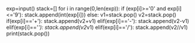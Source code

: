 exp=input()
stack=[]
for i in range(0,len(exp)):
    if (exp[i]>='0' and exp[i]<='9'):
        stack.append(int(exp[i]))
    else:
        v1=stack.pop()
        v2=stack.pop()
        if(exp[i]=='+'):
            stack.append(v2+v1)
        elif(exp[i]=='-'):
            stack.append(v2-v1)
        elif(exp[i]=='*'):
            stack.append(v2*v1)
        elif(exp[i]=='/'):
            stack.append(v2//v1)
print(stack.pop())
